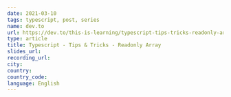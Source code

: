 ```yaml
---
date: 2021-03-10
tags: typescript, post, series
name: dev.to
url: https://dev.to/this-is-learning/typescript-tips-tricks-readonly-array-jg2
type: article
title: Typescript - Tips & Tricks - Readonly Array
slides_url:
recording_url:
city:
country:
country_code:
language: English
---
```

